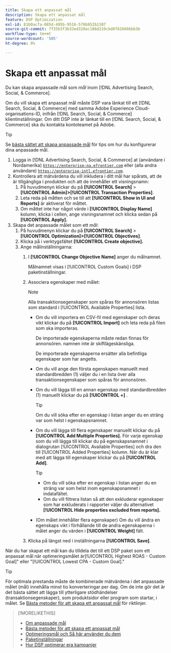 ```yaml
---
title: Skapa ett anpassat mål
description: Skapa ett anpassat mål
feature: DSP Optimization
exl-id: 81b0acfa-085d-495b-9516-576b952b1307
source-git-commit: 7f35b3f3b33ed320ac186d219cbd0f826666bb3b
workflow-type: tm+mt
source-wordcount: '505'
ht-degree: 0%

---
```


# Skapa ett anpassat mål

Du kan skapa anpassade mål som *mål* inom [!DNL Advertising Search, Social, & Commerce].

Om du vill skapa ett anpassat mål måste DSP vara länkat till ett [!DNL Search, Social, & Commerce] med samma Adobe Experience Cloud-organisations-ID, inifrån [!DNL Search, Social, & Commerce] klientinställningar. Om ditt DSP inte är länkat till en [!DNL Search, Social, & Commerce] ska du kontakta kontoteamet på Adobe.

>[!TIP]
>
>Se [bästa sättet att skapa anpassade mål](custom-goal-best-practices.md) för tips om hur du konfigurerar dina anpassade mål.

1. Logga in [!DNL Advertising Search, Social, & Commerce] at (användare i Nordamerika) [`https://enterprise-na.efrontier.com`](https://enterprise-na.efrontier.com) eller (alla andra användare) [`https://enterprise-intl.efrontier.com`](https://enterprise-intl.efrontier.com).
1. Kontrollera att mätvärdena du vill inkludera i ditt mål har spårats, att de är tillgängliga i produkten och att de innehåller ett visningsnamn:
   1. På huvudmenyn klickar du på **[!UICONTROL Search]** > **[!UICONTROL Admin]>[!UICONTROL Transaction Properties]**.
   1. Leta reda på måtten och se till att **[!UICONTROL Show in UI and Reports]** är aktiverat för måttet.
   1. Om måttet inte har något värde i **[!UICONTROL Display Name]** kolumn, klicka i cellen, ange visningsnamnet och klicka sedan på **[!UICONTROL Apply].**
1. Skapa det anpassade målet som ett *mål*:
   1. På huvudmenyn klickar du på **[!UICONTROL Search]** > **[!UICONTROL Optimization]>[!UICONTROL Objectives]**.
   1. Klicka på i verktygsfältet **[!UICONTROL Create objective].**
   1. Ange målinställningarna:
      1. I **[!UICONTROL Change Objective Name]** anger du målnamnet.

         Målnamnet visas i [!UICONTROL Custom Goals] i DSP paketinställningar.

      1. Associera egenskaper med målet:

         >[!NOTE]
         >
         > Alla transaktionsegenskaper som spåras för annonsören listas som standard i [!UICONTROL Available Properties] lista.

         * Om du vill importera en CSV-fil med egenskaper och deras vikt klickar du på **[!UICONTROL Import]** och leta reda på filen som ska importeras.

            De importerade egenskaperna måste redan finnas för annonsören. namnen inte är skiftlägeskänsliga.

            De importerade egenskaperna ersätter alla befintliga egenskaper som har angetts.

         * Om du vill ange den första egenskapen manuellt med standardbredden (1) väljer du i en lista över alla transaktionsegenskaper som spåras för annonsören.

         * Om du vill lägga till en annan egenskap med standardbredden (1) manuellt klickar du på **[!UICONTROL +]** .

            >[!TIP]
            >
            > Om du vill söka efter en egenskap i listan anger du en sträng var som helst i egenskapsnamnet.

         * Om du vill lägga till flera egenskaper manuellt klickar du på **[!UICONTROL Add Multiple Properties].** För varje egenskap som du vill lägga till klickar du på egenskapsnamnet i dialogrutan [!UICONTROL Available Properties] och dra den till [!UICONTROL Added Properties] kolumn. När du är klar med att lägga till egenskaper klickar du på **[!UICONTROL Add]**.

            >[!TIP]
            >
            >* Om du vill söka efter en egenskap i listan anger du en sträng var som helst inom egenskapsnamnet i indatafältet.
            >* Om du vill filtrera listan så att den exkluderar egenskaper som har exkluderats i rapporter väljer du alternativet **[!UICONTROL Hide properties excluded from reports].**


         * (Om målet innehåller flera egenskaper) Om du vill ändra en egenskaps vikt i förhållande till de andra egenskaperna i målet anger du värden i **[!UICONTROL Weight]** fält.
      1. Klicka på längst ned i inställningarna **[!UICONTROL Save]**.


När du har skapat ett mål kan du tilldela det till ett DSP paket som ett anpassat mål när optimeringsmålet är[!UICONTROL Highest ROAS - Custom Goal]&quot; eller &quot;[!UICONTROL Lowest CPA - Custom Goal].&quot;

>[!TIP]
>
>För optimala prestanda måste de kombinerade mätvärdena i det anpassade målet (mål) innehålla minst tio konverteringar per dag. Om de inte gör det är det bästa sättet att lägga till ytterligare stödhändelser (transaktionsegenskaper), som produktsidor eller program som startar, i målet. Se [Bästa metoder för att skapa ett anpassat mål](custom-goal-best-practices.md) för riktlinjer.

>[!MORELIKETHIS]
>
>* [Om anpassade mål](custom-goal-about.md)
>* [Bästa metoder för att skapa ett anpassat mål](custom-goal-best-practices.md)
>* [Optimeringsmål och Så här använder du dem](optimization-goals.md)
>* [Paketinställningar](/help/dsp/campaign-management/packages/package-settings.md)
> * [Hur DSP optimerar era kampanjer](optimization-how-dsp-optimizes-campaigns.md)

